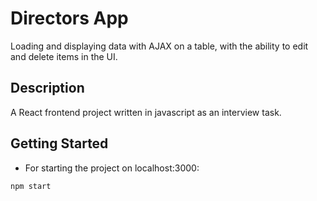 

# Directors App

Loading and displaying data with AJAX on a table, with the ability to edit and delete items in the UI.

## Description

A React frontend project written in javascript as an interview task.

## Getting Started

* For starting the project on localhost:3000:
```
npm start
```
